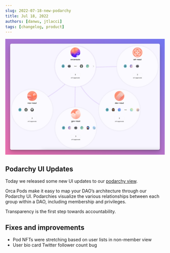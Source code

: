 ```yaml
---
slug: 2022-07-18-new-podarchy
title: Jul 18, 2022
authors: [danwu, jtlacci]
tags: [changelog, product]
---
```


![New Podarchy](./new-podarchy.png)

## Podarchy UI Updates
Today we released some new UI updates to our [podarchy view](https://pod.xyz/podarchy/orcanauts).

<!--truncate-->

Orca Pods make it easy to map your DAO’s architecture through our Podarchy UI. Podarchies visualize the various relationships between each group within a DAO, including membership and privileges.

Transparency is the first step towards accountability.

## Fixes and improvements

- Pod NFTs were stretching based on user lists in non-member view
- User bio card Twitter follower count bug